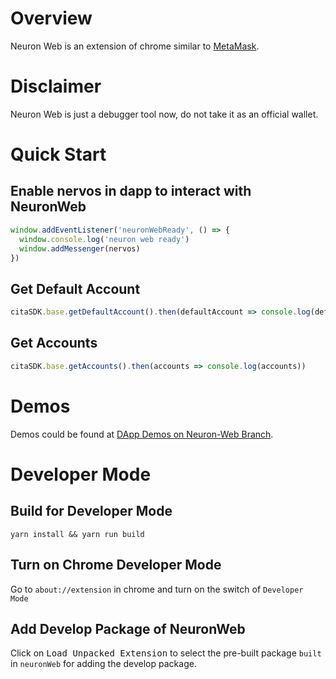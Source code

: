 # Overview

Neuron Web is an extension of chrome similar to [MetaMask](https://metamask.io).

# Disclaimer

Neuron Web is just a debugger tool now, do not take it as an official wallet.

# Quick Start

## Enable nervos in dapp to interact with NeuronWeb

```javascript
window.addEventListener('neuronWebReady', () => {
  window.console.log('neuron web ready')
  window.addMessenger(nervos)
})
```

## Get Default Account

```javascript
citaSDK.base.getDefaultAccount().then(defaultAccount => console.log(defaultAccount))
```

## Get Accounts

```javascript
citaSDK.base.getAccounts().then(accounts => console.log(accounts))
```

# Demos

Demos could be found at [DApp Demos on Neuron-Web Branch](https://github.com/cryptape/dapp-demos/tree/neuron-web).

# Developer Mode

## Build for Developer Mode

```shell
yarn install && yarn run build
```

## Turn on Chrome Developer Mode

Go to `about://extension` in chrome and turn on the switch of `Developer Mode`

## Add Develop Package of NeuronWeb

Click on <kbd>Load Unpacked Extension</kbd> to select the pre-built package `built` in `neuronWeb` for adding the develop package.
